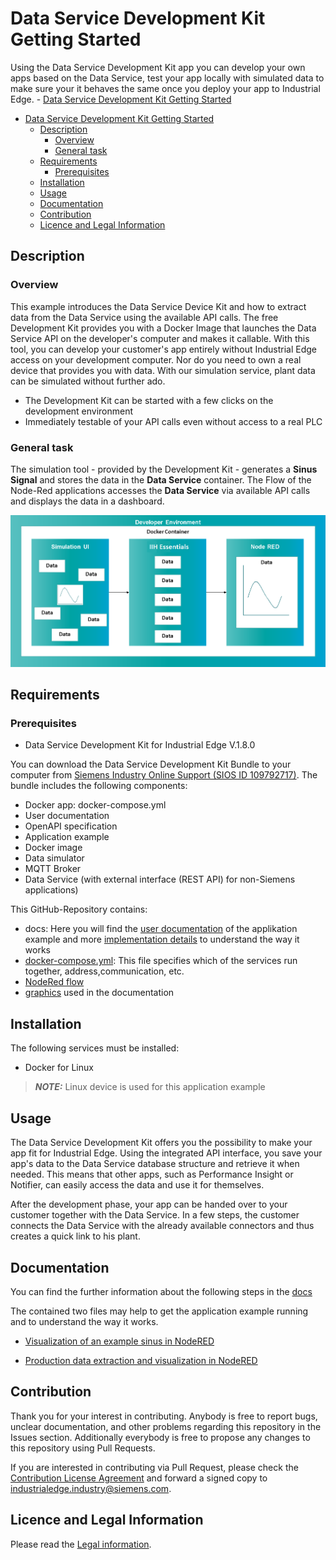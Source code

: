 # Data Service Development Kit Getting Started

Using the Data Service Development Kit app you can develop your own apps based on the Data Service, test your app locally with simulated data to make sure your it behaves the same once you deploy your app to Industrial Edge. - [Data Service Development Kit Getting Started](#data-service-development-kit-getting-started)

- [Data Service Development Kit Getting Started](#data-service-development-kit-getting-started)
  - [Description](#description)
    - [Overview](#overview)
    - [General task](#general-task)
  - [Requirements](#requirements)
    - [Prerequisites](#prerequisites)
  - [Installation](#installation)
  - [Usage](#usage)
  - [Documentation](#documentation)
  - [Contribution](#contribution)
  - [Licence and Legal Information](#licence-and-legal-information)

## Description

### Overview

This example introduces the Data Service Device Kit and how to extract data from the Data Service using the available API calls.
The free Development Kit provides you with a Docker Image that launches the Data Service API on the developer's computer and makes it callable. With this tool, you can develop your customer's app entirely without Industrial Edge access on your development computer. Nor do you need to own a real device that provides you with data. With our simulation service, plant data can be simulated without further ado.

- The Development Kit can be started with a few clicks on the development environment
- Immediately testable of your API calls even without access to a real PLC

### General task

The simulation tool - provided by the Development Kit - generates a **Sinus Signal** and stores the data in the **Data Service** container. The Flow of the Node-Red applications accesses the **Data Service** via available API calls and displays the data in a dashboard.

![deploy VFC](docs/graphics/overview.png)  

## Requirements

### Prerequisites

- Data Service Development Kit for Industrial Edge V.1.8.0

You can download the Data Service Development Kit Bundle to your computer from [Siemens Industry Online Support (SIOS ID 109792717)](https://support.industry.siemens.com/cs/ww/en/view/109792717). The bundle includes the following components:

- Docker app: docker-compose.yml
- User documentation
- OpenAPI specification
- Application example
- Docker image
- Data simulator
- MQTT Broker
- Data Service (with external interface (REST API) for non-Siemens applications)

This GitHub-Repository contains:

- docs: Here you will find the [user documentation](../docs/Visualization_example_value.md) of the applikation example and more [implementation details](../docs/Implementation.md) to understand the way it works
- [docker-compose.yml](../docker-compose.yml): This file specifies which of the services run together, address,communication, etc.
- [NodeRed flow](../src/flows.json)
- [graphics](../docs/graphics) used in the documentation

## Installation

The following services must be installed:

- Docker for Linux
  
 > **_NOTE:_**  Linux device is used for this application example

## Usage

The Data Service Development Kit offers you the possibility to make your app  fit for Industrial Edge. Using the integrated API interface, you save your app's data to the Data Service database structure and retrieve it when needed. This means that other apps, such as Performance Insight or Notifier, can easily access the data and use it for themselves.

After the development phase, your app can be handed over to your customer together with the Data Service. In a few steps, the customer connects the Data Service with the already available connectors and thus creates a quick link to his plant.

## Documentation

You can find the further information about the following steps in the [docs](./docs)

The contained two files may help to get the application example running and to understand the way it works.

- [Visualization of an example sinus in NodeRED](./docs/Visualization_example_value.md#description)

- [Production data extraction and visualization in NodeRED](./docs/Implementation.md#description)

## Contribution

Thank you for your interest in contributing. Anybody is free to report bugs, unclear documentation, and other problems regarding this repository in the Issues section.
Additionally everybody is free to propose any changes to this repository using Pull Requests.

If you are interested in contributing via Pull Request, please check the [Contribution License Agreement](Siemens_CLA_1.1.pdf) and forward a signed copy to [industrialedge.industry@siemens.com](mailto:industrialedge.industry@siemens.com?subject=CLA%20Agreement%20Industrial-Edge).

## Licence and Legal Information

Please read the [Legal information](LICENSE.md).
